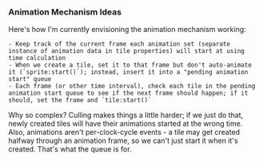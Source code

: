 ### Animation Mechanism Ideas ###

Here's how I'm currently envisioning the animation mechanism working:

```
- Keep track of the current frame each animation set (separate instance of animation data in tile properties) will start at using time calculation
- When we create a tile, set it to that frame but don't auto-animate it (`sprite:start()`); instead, insert it into a "pending animation start" queue
- Each frame (or other time interval), check each tile in the pending animation start queue to see if the next frame should happen; if it should, set the frame and `tile:start()`
```

Why so complex? Culling makes things a little harder; if we just do that, newly created tiles will have their animations started at the wrong time. Also, animations aren't per-clock-cycle events - a tile may get created halfway through an animation frame, so we can't just start it when it's created. That's what the queue is for.